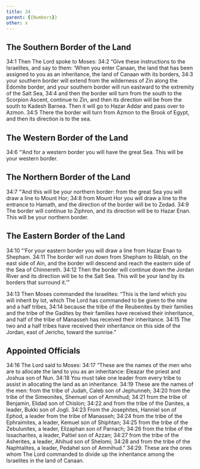 ```yaml
---
title: 34
parent: {{Numbers}}
other: x
---
```



## The Southern Border of the Land

<a name="34:1">34:1</a> Then The Lord spoke to Moses: <a name="34:2">34:2</a> “Give these instructions to the Israelites, and say to them: ‘When you enter Canaan, the land that has been assigned to you as an inheritance, the land of Canaan with its borders, <a name="34:3">34:3</a> your southern border will extend from the wilderness of Zin along the Edomite border, and your southern border will run eastward to the extremity of the Salt Sea, <a name="34:4">34:4</a> and then the border will turn from the south to the Scorpion Ascent, continue to Zin, and then its direction will be from the south to Kadesh Barnea. Then it will go to Hazar Addar and pass over to Azmon. <a name="34:5">34:5</a> There the border will turn from Azmon to the Brook of Egypt, and then its direction is to the sea.

## The Western Border of the Land

<a name="34:6">34:6</a> “‘And for a western border you will have the great Sea. This will be your western border.

## The Northern Border of the Land

<a name="34:7">34:7</a> “‘And this will be your northern border: from the great Sea you will draw a line to Mount Hor; <a name="34:8">34:8</a> from Mount Hor you will draw a line to the entrance to Hamath, and the direction of the border will be to Zedad. <a name="34:9">34:9</a> The border will continue to Ziphron, and its direction will be to Hazar Enan. This will be your northern border.

## The Eastern Border of the Land

<a name="34:10">34:10</a> “‘For your eastern border you will draw a line from Hazar Enan to Shepham. <a name="34:11">34:11</a> The border will run down from Shepham to Riblah, on the east side of Ain, and the border will descend and reach the eastern side of the Sea of Chinnereth. <a name="34:12">34:12</a> Then the border will continue down the Jordan River and its direction will be to the Salt Sea. This will be your land by its borders that surround it.’”

<a name="34:13">34:13</a> Then Moses commanded the Israelites: “This is the land which you will inherit by lot, which The Lord has commanded to be given to the nine and a half tribes, <a name="34:14">34:14</a> because the tribe of the Reubenites by their families and the tribe of the Gadites by their families have received their inheritance, and half of the tribe of Manasseh has received their inheritance. <a name="34:15">34:15</a> The two and a half tribes have received their inheritance on this side of the Jordan, east of Jericho, toward the sunrise.”

## Appointed Officials

<a name="34:16">34:16</a> The Lord said to Moses: <a name="34:17">34:17</a> “These are the names of the men who are to allocate the land to you as an inheritance: Eleazar the priest and Joshua son of Nun. <a name="34:18">34:18</a> You must take one leader from every tribe to assist in allocating the land as an inheritance. <a name="34:19">34:19</a> These are the names of the men: from the tribe of Judah, Caleb son of Jephunneh; <a name="34:20">34:20</a> from the tribe of the Simeonites, Shemuel son of Ammihud; <a name="34:21">34:21</a> from the tribe of Benjamin, Elidad son of Chislon; <a name="34:22">34:22</a> and from the tribe of the Danites, a leader, Bukki son of Jogli. <a name="34:23">34:23</a> From the Josephites, Hanniel son of Ephod, a leader from the tribe of Manasseh; <a name="34:24">34:24</a> from the tribe of the Ephraimites, a leader, Kemuel son of Shiphtan; <a name="34:25">34:25</a> from the tribe of the Zebulunites, a leader, Elizaphan son of Parnach; <a name="34:26">34:26</a> from the tribe of the Issacharites, a leader, Paltiel son of Azzan; <a name="34:27">34:27</a> from the tribe of the Asherites, a leader, Ahihud son of Shelomi; <a name="34:28">34:28</a> and from the tribe of the Naphtalites, a leader, Pedahel son of Ammihud.” <a name="34:29">34:29</a>. These are the ones whom The Lord commanded to divide up the inheritance among the Israelites in the land of Canaan.

